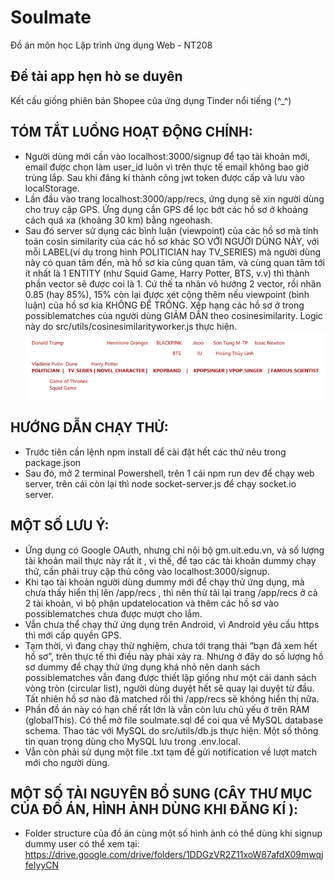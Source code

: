 # Soulmate
Đồ án môn học Lập trình ứng dụng Web - NT208
## Đề tài app hẹn hò se duyên
Kết cấu giống phiên bản Shopee của ứng dụng Tinder nổi tiếng (^_^)
## TÓM TẮT LUỒNG HOẠT ĐỘNG CHÍNH:
- Người dùng mới cần vào localhost:3000/signup để tạo tài khoản mới, email được chọn làm user_id luôn vì trên thực tế email không bao giờ trùng lắp. Sau khi đăng kí thành công jwt token được cấp và lưu vào localStorage.   
- Lần đầu vào trang localhost:3000/app/recs, ứng dụng sẽ xin người dùng cho truy cập GPS. Ứng dụng cần GPS để lọc bớt các hồ sơ ở khoảng cách quá xa (khoảng 30 km) bằng ngeohash.
- Sau đó server sử dụng các bình luận (viewpoint) của các hồ sơ mà tính toán cosin similarity của các hồ sơ khác  SO VỚI NGƯỜI DÙNG NÀY, với mỗi LABEL(ví dụ trong hình POLITICIAN hay TV_SERIES) mà người dùng này có quan tâm đến, mà hồ sơ kia cũng quan tâm, và cùng quan tâm tới ít nhất là 1 ENTITY (như Squid Game, Harry Potter, BTS, v.v) thì thành phần vector sẽ được coi là 1. Cứ thế ta nhân vô hướng 2 vector, rồi nhân 0.85 (hay 85%), 15% còn lại được xét cộng thêm nếu viewpoint (bình luận) của hồ sơ kia KHÔNG ĐỂ TRỐNG. Xếp hạng các hồ sơ ở trong possiblematches của người dùng GIẢM DẦN theo cosinesimilarity. Logic này do src/utils/cosinesimilarityworker.js thực hiện.
![Alt text](cos.png)
## HƯỚNG DẪN CHẠY THỬ:
- Trước tiên cần lệnh npm install để cài đặt hết các thứ nêu trong package.json
- Sau đó, mở 2 terminal Powershell, trên 1 cái  npm run dev  để chạy web server, trên cái còn lại thì node socket-server.js để chạy socket.io server.
## MỘT SỐ LƯU Ý:
- Ứng dụng có Google OAuth, nhưng chỉ nội bộ gm.uit.edu.vn, và số lượng tài khoản mail thực này rất ít , vì thế, để tạo các tài khoản dummy chạy thử, cần phải truy cập thủ công vào localhost:3000/signup.
- Khi tạo tài khoản người dùng dummy mới để chạy thử ứng dụng, mà chưa thấy hiển thị lên /app/recs , thì nên thử tải lại trang /app/recs ở cả 2 tài khoản, vì bộ phận updatelocation và thêm các hồ sơ vào possiblematches chưa được mượt cho lắm.
- Vẫn chưa thể chạy thử ứng dụng trên Android, vì Android yêu cầu https thì mới cấp quyền GPS.
- Tạm thời, vì đang chạy thử nghiệm, chưa tới trạng thái “bạn đã xem hết hồ sơ”, trên thực tế thì điều này phải xảy ra. Nhưng ở đây do số lượng hồ sơ dummy để chạy thử ứng dụng khá nhỏ nên danh sách possiblematches vẫn đang được thiết lập giống như một cái danh sách vòng tròn (circular list), người dùng duyệt hết sẽ quay lại duyệt từ đầu. Tất nhiên hồ sơ nào đã matched rồi thì /app/recs sẽ không hiển thị nữa.
- Phần đồ án này có hạn chế rất lớn là vẫn còn lưu chủ yếu ở trên RAM (globalThis). Có thể mở file soulmate.sql để coi qua về MySQL database schema. Thao tác với MySQL do src/utils/db.js thực hiện. Một số thông tin quan trọng dùng cho MySQL lưu trong .env.local.
- Vẫn còn phải sử dụng một file .txt tạm để gửi notification về lượt match mới cho người dùng.
## MỘT SỐ TÀI NGUYÊN BỔ SUNG (CÂY THƯ MỤC CỦA ĐỒ ÁN, HÌNH ẢNH DÙNG KHI ĐĂNG KÍ ):
- Folder structure của đồ án cùng một số hình ảnh có thể dùng khi signup dummy user có thể xem tại:
  https://drive.google.com/drive/folders/1DDGzVR2Z11xoW87afdX09mwqjfeIyyCN






